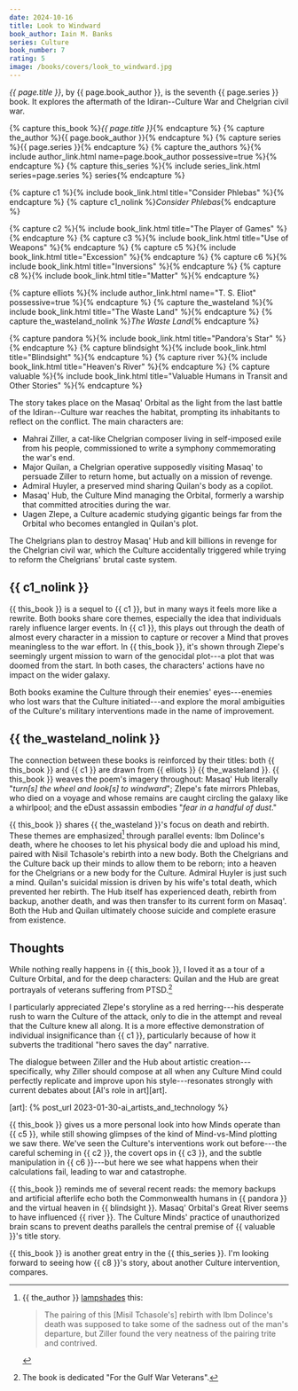 ```yaml
---
date: 2024-10-16
title: Look to Windward
book_author: Iain M. Banks
series: Culture
book_number: 7
rating: 5
image: /books/covers/look_to_windward.jpg
---
```


<cite class="book-title">{{ page.title }}</cite>, by <span
class="author-name">{{ page.book_author }}</span>, is the seventh <span
class="book-series">{{ page.series }}</span> book. It explores the aftermath
of the Idiran--Culture War and Chelgrian civil war.

{% capture this_book %}<cite class="book-title">{{ page.title }}</cite>{% endcapture %}
{% capture the_author %}<span class="author-name">{{ page.book_author }}</span>{% endcapture %}
{% capture series %}<span class="book-series">{{ page.series }}</span>{% endcapture %}
{% capture the_authors %}{% include author_link.html name=page.book_author possessive=true %}{% endcapture %}
{% capture this_series %}{% include series_link.html series=page.series %} series{% endcapture %}

{% capture c1 %}{% include book_link.html title="Consider Phlebas" %}{% endcapture %}
{% capture c1_nolink %}<cite class="book-title">Consider Phlebas</cite>{% endcapture %}

{% capture c2 %}{% include book_link.html title="The Player of Games" %}{% endcapture %}
{% capture c3 %}{% include book_link.html title="Use of Weapons" %}{% endcapture %}
{% capture c5 %}{% include book_link.html title="Excession" %}{% endcapture %}
{% capture c6 %}{% include book_link.html title="Inversions" %}{% endcapture %}
{% capture c8 %}{% include book_link.html title="Matter" %}{% endcapture %}

{% capture elliots %}{% include author_link.html name="T. S. Eliot" possessive=true %}{% endcapture %}
{% capture the_wasteland %}{% include book_link.html title="The Waste Land" %}{% endcapture %}
{% capture the_wasteland_nolink %}<cite class="book-title">The Waste Land</cite>{% endcapture %}

{% capture pandora %}{% include book_link.html title="Pandora's Star" %}{% endcapture %}
{% capture blindsight %}{% include book_link.html title="Blindsight" %}{% endcapture %}
{% capture river %}{% include book_link.html title="Heaven's River" %}{% endcapture %}
{% capture valuable %}{% include book_link.html title="Valuable Humans in Transit and Other Stories" %}{% endcapture %}

The story takes place on the Masaq' Orbital as the light from the last battle
of the Idiran--Culture war reaches the habitat, prompting its inhabitants to
reflect on the conflict. The main characters are:

- Mahrai Ziller, a cat-like Chelgrian composer living in self-imposed exile
  from his people, commissioned to write a symphony commemorating the war's end.
- Major Quilan, a Chelgrian operative supposedly visiting Masaq' to persuade
  Ziller to return home, but actually on a mission of revenge.
- Admiral Huyler, a preserved mind sharing Quilan's body as a copilot.
- Masaq' Hub, the Culture Mind managing the Orbital, formerly a warship that
  committed atrocities during the war.
- Uagen Zlepe, a Culture academic studying gigantic beings far from the
  Orbital who becomes entangled in Quilan's plot.

The Chelgrians plan to destroy Masaq' Hub and kill billions in revenge for the
Chelgrian civil war, which the Culture accidentally triggered while trying to
reform the Chelgrians' brutal caste system.

## {{ c1_nolink }}

{{ this_book }} is a sequel to {{ c1 }}, but in many ways it feels more like a
rewrite. Both books share core themes, especially the idea that individuals rarely
influence larger events. In {{ c1 }}, this plays out through the death of
almost every character in a mission to capture or recover a Mind that proves
meaningless to the war effort. In {{ this_book }}, it's shown through Zlepe's
seemingly urgent mission to warn of the genocidal plot---a plot that was
doomed from the start. In both cases, the characters' actions have no impact
on the wider galaxy.

Both books examine the Culture through their enemies' eyes---enemies who lost
wars that the Culture initiated---and explore the moral ambiguities of the
Culture's military interventions made in the name of improvement.

## {{ the_wasteland_nolink }}

The connection between these books is reinforced by their titles: both {{
this_book }} and {{ c1 }} are drawn from {{ elliots }} {{ the_wasteland }}. {{
this_book }} weaves the poem's imagery throughout: Masaq' Hub literally "_turn[s]
the wheel and look[s] to windward_"; Zlepe's fate mirrors Phlebas, who died on
a voyage and whose remains are caught circling the galaxy like a whirlpool;
and the eDust assassin embodies "_fear in a handful of dust_."

{{ this_book }} shares {{ the_wasteland }}'s focus on death and rebirth. These
themes are emphasized[^lampshade] through parallel events: Ibm Dolince's
death, where he chooses to let his physical body die and upload his mind,
paired with Nisil Tchasole's rebirth into a new body. Both the Chelgrians and the Culture back up
their minds to allow them to be reborn; into a heaven for the Chelgrians or a
new body for the Culture. Admiral Huyler is just such a mind.
Quilan's suicidal mission is driven by his wife's total death, which prevented
her rebirth. The Hub itself has experienced death, rebirth from backup,
another death, and was then transfer to its current form on Masaq'. Both the
Hub and Quilan ultimately choose suicide and complete erasure from existence.

[^lampshade]: 
    {{ the_author }} [lampshades][lampshade] this:

    > The pairing of this [Misil Tchasole's] rebirth with Ibm Dolince's death
    > was supposed to take some of the sadness out of the man's departure, but
    > Ziller found the very neatness of the pairing trite and contrived.

[lampshade]: https://en.wiktionary.org/wiki/lampshade#Verb

## Thoughts

While nothing really happens in {{ this_book }}, I loved it as a tour of a
Culture Orbital, and for the deep characters: Quilan and the Hub are great
portrayals of veterans suffering from PTSD.[^gulf_war]

[^gulf_war]: The book is dedicated "For the Gulf War Veterans".

I particularly appreciated Zlepe's storyline as a red herring---his desperate
rush to warn the Culture of the attack, only to die in the attempt and reveal
that the Culture knew all along. It is a more effective demonstration of
individual insignificance than {{ c1 }}, particularly because of how it
subverts the traditional "hero saves the day" narrative.

The dialogue between Ziller and the Hub about artistic
creation---specifically, why Ziller should compose at all when any Culture
Mind could perfectly replicate and improve upon his style---resonates strongly
with current debates about [AI's role in art][art].

[art]: {% post_url 2023-01-30-ai_artists_and_technology %}

{{ this_book }} gives us a more personal look into how Minds operate than {{
c5 }}, while still showing glimpses of the kind of Mind-vs-Mind plotting we
saw there. We've seen the Culture's interventions work out before---the
careful scheming in {{ c2 }}, the covert ops in {{ c3 }}, and the subtle
manipulation in {{ c6 }}---but here we see what happens when their
calculations fail, leading to war and catastrophe.

{{ this_book }} reminds me of several recent reads: the memory backups and
artificial afterlife echo both the Commonwealth humans in {{ pandora }} and the
virtual heaven in {{ blindsight }}. Masaq' Orbital's Great River seems to have
influenced {{ river }}. The Culture Minds' practice of unauthorized brain
scans to prevent deaths parallels the central premise of {{ valuable }}'s
title story.

{{ this_book }} is another great entry in the {{ this_series }}. I'm looking
forward to seeing how {{ c8 }}'s story, about another Culture intervention,
compares.

